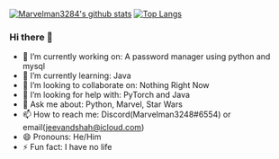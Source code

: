 [![Marvelman3284's github stats](https://github-readme-stats.vercel.app/api?username=marvelman3284)](https://github.com/anuraghazra/github-readme-stats)
[![Top Langs](https://github-readme-stats.vercel.app/api/top-langs/?username=marvelman3284&hide=javascript)](https://github.com/anuraghazra/github-readme-stats)

### Hi there 👋

- 🔭 I’m currently working on: A password manager using python and mysql
- 🌱 I’m currently learning: Java
- 👯 I’m looking to collaborate on: Nothing Right Now
- 🤔 I’m looking for help with: PyTorch and Java
- 💬 Ask me about: Python, Marvel, Star Wars
- 📫 How to reach me: Discord(Marvelman3248#6554) or email(jeevandshah@icloud.com)
- 😄 Pronouns: He/Him
- ⚡ Fun fact: I have no life
